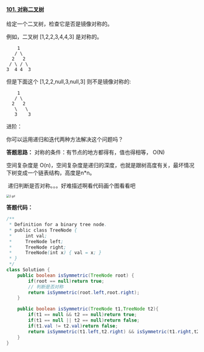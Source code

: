 #### [101. 对称二叉树](https://leetcode-cn.com/problems/symmetric-tree/)

给定一个二叉树，检查它是否是镜像对称的。

例如，二叉树 [1,2,2,3,4,4,3] 是对称的。

        1
       / \
      2   2
     / \ / \
    3  4 4  3

但是下面这个 [1,2,2,null,3,null,3] 则不是镜像对称的:

        1
       / \
      2   2
       \   \
       3    3

进阶：

你可以运用递归和迭代两种方法解决这个问题吗？

**答题思路：** 对称的条件：有节点的地方都得有，值也得相等， O(N)

空间复杂度是 O(n)，空间复杂度是递归的深度，也就是跟树高度有关，最坏情况下树变成一个链表结构，高度是n*n。

​					递归判断是否对称。。。好难描述啊看代码画个图看看吧

<img src="https://pic.leetcode-cn.com/2449af8862537df2cbbc45a07764415c1a10769677c822fa271ea7447c8fa128-2.gif" alt="2.gif" style="zoom:50%;" />



**答题代码：**

```java
/**
 * Definition for a binary tree node.
 * public class TreeNode {
 *     int val;
 *     TreeNode left;
 *     TreeNode right;
 *     TreeNode(int x) { val = x; }
 * }
 */
class Solution {
    public boolean isSymmetric(TreeNode root) {
        if(root == null)return true;
        // 判断是否对称
        return isSymmetric(root.left,root.right);
    }

    public boolean isSymmetric(TreeNode t1,TreeNode t2){
        if(t1 == null && t2 == null)return true;
        if(t1 == null || t2 == null)return false;
        if(t1.val != t2.val)return false;
        return isSymmetric(t1.left,t2.right) && isSymmetric(t1.right,t2.left);
    }
}
```

